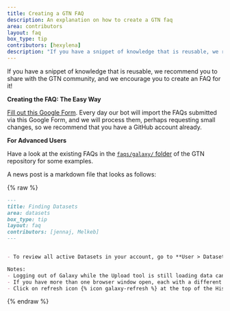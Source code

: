 ```yaml
---
title: Creating a GTN FAQ
description: An explanation on how to create a GTN faq
area: contributors
layout: faq
box_type: tip
contributors: [hexylena]
description: "If you have a snippet of knowledge that is reusable, we recommend you to share with the GTN community, and we encourage you to create an FAQ for it!"
---
```


If you have a snippet of knowledge that is reusable, we recommend you to share with the GTN community, and we encourage you to create an FAQ for it!

**Creating the FAQ: The Easy Way**

[Fill out this Google Form](https://forms.gle/2JVMfd1AgtenZPvv9). Every day our bot will import the FAQs submitted via this Google Form, and we will process them, perhaps requesting small changes, so we recommend that you have a GitHub account already.

**For Advanced Users**

Have a look at the existing FAQs in the [`faqs/galaxy/` folder](https://github.com/galaxyproject/training-material/tree/main/faqs/galaxy) of the GTN repository for some examples.

A news post is a markdown file that looks as follows:

{% raw %}
```markdown
---
title: Finding Datasets
area: datasets
box_type: tip
layout: faq
contributors: [jennaj, Melkeb]
---


- To review all active Datasets in your account, go to **User > Datasets**.

Notes:
- Logging out of Galaxy while the Upload tool is still loading data can cause uploads to abort. This is most likely to occur when a dataset is loaded by browsing local files.
- If you have more than one browser window open, each with a different Galaxy History loaded, the Upload tool will load data into the most recently used history.
- Click on refresh icon {% icon galaxy-refresh %} at the top of the History panel to display the current active History with the datasets.
```
{% endraw %}
